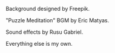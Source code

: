 Background designed by Freepik.

"Puzzle Meditation" BGM by Eric Matyas.

Sound effects by Rusu Gabriel.

Everything else is my own.
